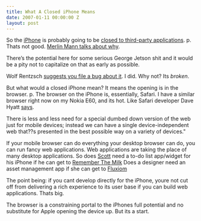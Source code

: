 ```yaml
---
title: What A Closed iPhone Means
date: 2007-01-11 00:00:00 Z
layout: post
---
```





So the [iPhone](http://www.apple.com/iphone/) is probably going to be [closed to third-party applications](http://www.tuaw.com/2007/01/09/iphone-will-not-allow-user-installable-applications/). p. Thats not good. [Merlin Mann talks about why](http://www.43folders.com/2007/01/11/osx-app-developers-iphone/:bq).

There’s the potential here for some serious George Jetson shit and it would be a pity not to capitalize on that as early as possible.

Wolf Rentzsch [suggests you file a bug about it](http://rentzsch.com/cocoa/iphoneIndieAppDevelopment). I did. Why not? Its *broken*.

But what would a closed iPhone mean? It means the opening is in the browser. p. The browser on the iPhone is, essentially, Safari. I have a similar browser right now on my Nokia E60, and its hot. Like Safari developer Dave Hyatt [says](http://webkit.org/blog/?p=87:bq).

There is less and less need for a special dumbed down version of the web just for mobile devices; instead we can have a single device-independent web that??s presented in the best possible way on a variety of devices."

If your mobile browser can do everything your desktop browser can do, you can run fancy web applications. Web applications are taking the place of many desktop applications. So does [Scott](http://blog.vulnerableminds.com/) need a to-do list app/widget for his iPhone if he can get to [Remember The Milk](http://www.rememberthemilk.com/?) Does a designer need an asset management app if she can get to [Fluxiom](http://www.fluxiom.com/?)

The point being: if you cant develop directly for the iPhone, youre not cut off from delivering a rich experience to its user base if you can build web applications. Thats big.

The browser is a constraining portal to the iPhones full potential and no substitute for Apple opening the device up. But its a start.

